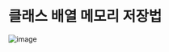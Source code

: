 # 클래스 배열 메모리 저장법

![image](https://user-images.githubusercontent.com/71534090/95647292-3662fc00-0b09-11eb-9292-a523957f8980.png)
